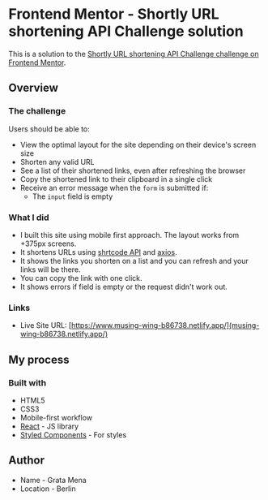 # Frontend Mentor - Shortly URL shortening API Challenge solution

This is a solution to the [Shortly URL shortening API Challenge challenge on Frontend Mentor](https://www.frontendmentor.io/challenges/url-shortening-api-landing-page-2ce3ob-G).

## Overview

### The challenge

Users should be able to:

- View the optimal layout for the site depending on their device's screen size
- Shorten any valid URL
- See a list of their shortened links, even after refreshing the browser
- Copy the shortened link to their clipboard in a single click
- Receive an error message when the `form` is submitted if:
  - The `input` field is empty

### What I did

- I built this site using mobile first approach. The layout works from +375px screens.
- It shortens URLs using [shrtcode API](https://app.shrtco.de/) and [axios](https://github.com/axios/axios).
- It shows the links you shorten on a list and you can refresh and your links will be there.
- You can copy the link with one click.
- It shows errors if field is empty or the request didn't work out.

### Links

- Live Site URL: [https://www.musing-wing-b86738.netlify.app/](musing-wing-b86738.netlify.app/)

## My process

### Built with

- HTML5
- CSS3
- Mobile-first workflow
- [React](https://reactjs.org/) - JS library
- [Styled Components](https://styled-components.com/) - For styles

## Author

- Name - Grata Mena
- Location - Berlin
